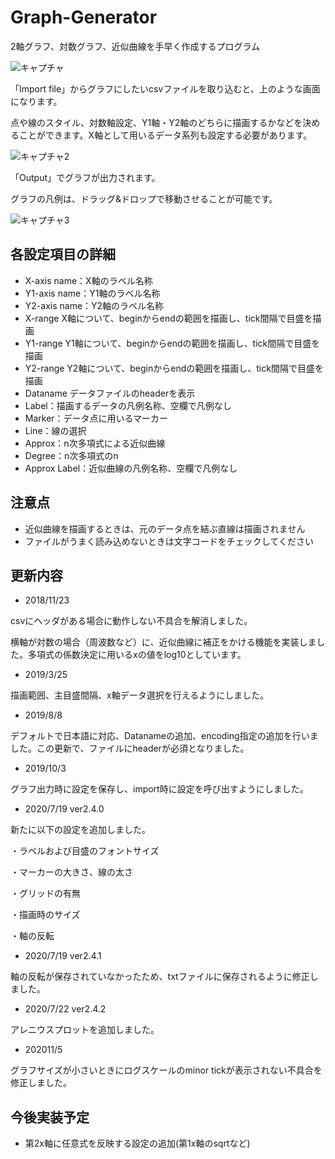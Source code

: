 # Graph-Generator
2軸グラフ、対数グラフ、近似曲線を手早く作成するプログラム

![キャプチャ](https://user-images.githubusercontent.com/44617952/54919611-95234d80-4f44-11e9-9c6e-d6a9b0031c3a.PNG)

「Import file」からグラフにしたいcsvファイルを取り込むと、上のような画面になります。

点や線のスタイル、対数軸設定、Y1軸・Y2軸のどちらに描画するかなどを決めることができます。X軸として用いるデータ系列も設定する必要があります。

![キャプチャ2](https://user-images.githubusercontent.com/44617952/54919640-a704f080-4f44-11e9-86d6-c7411f1cb0ec.PNG)


「Output」でグラフが出力されます。

グラフの凡例は、ドラッグ&ドロップで移動させることが可能です。

![キャプチャ3](https://user-images.githubusercontent.com/44617952/54919652-b3894900-4f44-11e9-8fcf-4788c0a14332.PNG)


## 各設定項目の詳細

- X-axis name：X軸のラベル名称
- Y1-axis name：Y1軸のラベル名称
- Y2-axis name：Y2軸のラベル名称
- X-range X軸について、beginからendの範囲を描画し、tick間隔で目盛を描画
- Y1-range Y1軸について、beginからendの範囲を描画し、tick間隔で目盛を描画
- Y2-range Y2軸について、beginからendの範囲を描画し、tick間隔で目盛を描画
- Dataname データファイルのheaderを表示
- Label：描画するデータの凡例名称、空欄で凡例なし
- Marker：データ点に用いるマーカー
- Line：線の選択
- Approx：n次多項式による近似曲線
- Degree：n次多項式のn
- Approx Label：近似曲線の凡例名称、空欄で凡例なし

## 注意点

- 近似曲線を描画するときは、元のデータ点を結ぶ直線は描画されません
- ファイルがうまく読み込めないときは文字コードをチェックしてください

## 更新内容

- 2018/11/23 

csvにヘッダがある場合に動作しない不具合を解消しました。

横軸が対数の場合（周波数など）に、近似曲線に補正をかける機能を実装しました。多項式の係数決定に用いるxの値をlog10としています。

- 2019/3/25

描画範囲、主目盛間隔、x軸データ選択を行えるようにしました。

- 2019/8/8

デフォルトで日本語に対応、Datanameの追加、encoding指定の追加を行いました。この更新で、ファイルにheaderが必須となりました。

- 2019/10/3

グラフ出力時に設定を保存し、import時に設定を呼び出すようにしました。

- 2020/7/19 ver2.4.0

新たに以下の設定を追加しました。

・ラベルおよび目盛のフォントサイズ

・マーカーの大きさ、線の太さ

・グリッドの有無

・描画時のサイズ

・軸の反転

- 2020/7/19 ver2.4.1

軸の反転が保存されていなかったため、txtファイルに保存されるように修正しました。

- 2020/7/22 ver2.4.2

アレニウスプロットを追加しました。

- 202011/5

グラフサイズが小さいときにログスケールのminor tickが表示されない不具合を修正しました。

## 今後実装予定

- 第2x軸に任意式を反映する設定の追加(第1x軸のsqrtなど)
